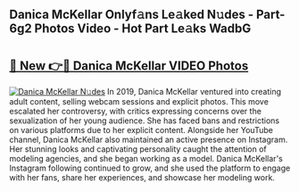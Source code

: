 ## Danica McKellar Onlyf𝚊ns Le𝚊ked N𝚞des - Part-6g2 Photos Video - Hot Part Le𝚊ks WadbG

# <h2><a href="http://ac24875.deff.icu/?id=Danica+McKellar">🔗 New 👉🔴 Danica McKellar VIDEO Photos</a></h2>

[![Danica McKellar N𝚞des](https://i.imgur.com/rIISA9y.gif)](http://ac24875.deff.icu/?id=Danica+McKellar)
In 2019, Danica McKellar ventured into creating adult content, selling webcam sessions and explicit photos. This move escalated her controversy, with critics expressing concerns over the sexualization of her young audience. She has faced bans and restrictions on various platforms due to her explicit content. Alongside her YouTube channel, Danica McKellar also maintained an active presence on Instagram. Her stunning looks and captivating personality caught the attention of modeling agencies, and she began working as a model. Danica McKellar's Instagram following continued to grow, and she used the platform to engage with her fans, share her experiences, and showcase her modeling work.
